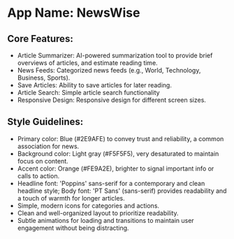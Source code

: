 # **App Name**: NewsWise

## Core Features:

- Article Summarizer: AI-powered summarization tool to provide brief overviews of articles, and estimate reading time.
- News Feeds: Categorized news feeds (e.g., World, Technology, Business, Sports).
- Save Articles: Ability to save articles for later reading.
- Article Search: Simple article search functionality
- Responsive Design: Responsive design for different screen sizes.

## Style Guidelines:

- Primary color: Blue (#2E9AFE) to convey trust and reliability, a common association for news.
- Background color: Light gray (#F5F5F5), very desaturated to maintain focus on content.
- Accent color: Orange (#FE9A2E), brighter to signal important info or calls to action.
- Headline font: 'Poppins' sans-serif for a contemporary and clean headline style; Body font: 'PT Sans' (sans-serif) provides readability and a touch of warmth for longer articles.
- Simple, modern icons for categories and actions.
- Clean and well-organized layout to prioritize readability.
- Subtle animations for loading and transitions to maintain user engagement without being distracting.